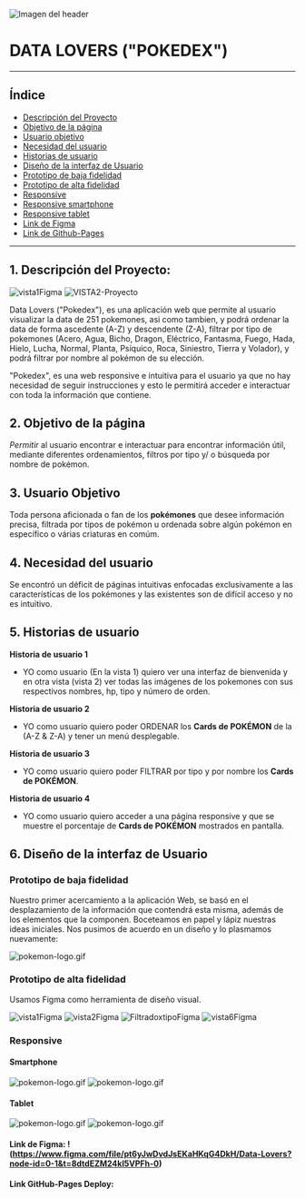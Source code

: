 ![Imagen del header](./src/img/headerImg.png)

# DATA LOVERS ("POKEDEX")

---

## Índice

* [Descripción del Proyecto](Descripción-del-proyecto)
* [Objetivo de la página](objetivo-de-la-página)
* [Usuario objetivo](Usuario-objetivo)
* [Necesidad del usuario](necesidad-del-usuario)
* [Historias de usuario](historias-de-usuario)
* [Diseño de la interfaz de Usuario](Diseño-de-la-interfaz-de-Usuario)
* [Prototipo de baja fidelidad](Prototipo-de-baja-fidelidad)
* [Prototipo de alta fidelidad](Prototipo-de-alta-fidelidad)
* [Responsive](responsive)
* [Responsive smartphone](Responsive-smartphones)
* [Responsive tablet](Responsive-tablet)
* [Link de Figma](link-de-figma)
* [Link de Github-Pages](link-de-Github-Pages)

---

## 1. Descripción del Proyecto:

![vista1Figma](https://github.com/LadyDi3103/DEV005-data-lovers/blob/main/src/img/figmaImg1.png?raw=true)     ![VISTA2-Proyecto](https://github.com/LadyDi3103/DEV005-data-lovers/blob/main/src/img/figmaImg2.png?raw=true)

Data Lovers ("Pokedex"), es una aplicación web que permite al usuario visualizar la data de 251 pokemones, asi como tambien, y podrá ordenar la data de forma ascedente (A-Z) y descendente (Z-A), filtrar por tipo de pokemones (Acero, Agua, Bicho, Dragon, Eléctrico, Fantasma, Fuego, Hada, Hielo, Lucha, Normal, Planta, Psíquico, Roca, Siniestro, Tierra y Volador), y podrá filtrar por nombre al pokémon de su elección.

"Pokedex", es una web responsive e intuitiva para el usuario ya que no hay necesidad de seguir instrucciones y esto le permitirá acceder e interactuar con toda la información que contiene.

## 2. Objetivo de la página

*Permitir* al usuario encontrar e interactuar para encontrar información útil, mediante diferentes ordenamientos, filtros por tipo y/ o búsqueda por nombre de pokémon.

## 3. Usuario Objetivo

Toda persona aficionada o fan de los **pokémones** que desee información precisa, filtrada por tipos de pokémon u ordenada sobre algún pokémon en específico o várias criaturas en comúm.

## 4. Necesidad del usuario

Se encontró un déficit de páginas intuitivas enfocadas exclusivamente a las características de los pokémones y las existentes son de difícil acceso y no es intuitivo.

## 5. Historias de usuario

**Historia de usuario 1**

* YO como usuario (En la vista 1) quiero ver una interfaz de bienvenida y en otra vista (vista 2) ver todas las imágenes de los pokemones con sus respectivos nombres, hp, tipo y número de orden.

**Historia de usuario 2**

* YO como usuario quiero poder ORDENAR los **Cards de POKÉMON** de la (A-Z & Z-A) y tener un menú desplegable.

**Historia de usuario 3**

* YO como usuario quiero poder FILTRAR por tipo y por nombre los  **Cards de POKÉMON**.

**Historia de usuario 4**

* YO como usuario quiero acceder a una página responsive y que se muestre el porcentaje de **Cards de POKÉMON** mostrados en pantalla.

## 6. Diseño de la interfaz de Usuario

### Prototipo de baja fidelidad

Nuestro primer acercamiento a la aplicación Web, se basó en el desplazamiento de la información que contendrá esta misma, además de los elementos que la componen. Boceteamos en papel y lápiz nuestras ideas iniciales. Nos pusimos de acuerdo en un diseño y lo plasmamos nuevamente:

![pokemon-logo.gif](https://github.com/LadyDi3103/DEV005-data-lovers/blob/main/src/img/BajaFidelidad.png?raw=true)

### Prototipo de alta fidelidad

Usamos Figma como herramienta de diseño visual.

![vista1Figma](https://github.com/LadyDi3103/DEV005-data-lovers/blob/main/src/img/figmaImg1.png?raw=true)
![vista2Figma](https://github.com/LadyDi3103/DEV005-data-lovers/blob/main/src/img/figmaImg2.png?raw=true)
![FiltradoxtipoFigma](https://github.com/LadyDi3103/DEV005-data-lovers/blob/main/src/img/figmaImg5.png?raw=true) 
![vista6Figma](https://github.com/LadyDi3103/DEV005-data-lovers/blob/main/src/img/figmaImg6.png?raw=true)

### Responsive

#### Smartphone

![pokemon-logo.gif](https://github.com/LadyDi3103/DEV005-data-lovers/blob/main/src/img/mobile%20(1).png?raw=true)
![pokemon-logo.gif](https://github.com/LadyDi3103/DEV005-data-lovers/blob/main/src/img/mobile%20(2).png?raw=true)

#### Tablet

![pokemon-logo.gif](https://github.com/LadyDi3103/DEV005-data-lovers/blob/main/src/img/tablet%20(1).png?raw=true)
![pokemon-logo.gif](https://github.com/LadyDi3103/DEV005-data-lovers/blob/main/src/img/tablet%20(2).png?raw=true)

#### Link de Figma: !(https://www.figma.com/file/pt6yJwDvdJsEKaHKqG4DkH/Data-Lovers?node-id=0-1&t=8dtdEZM24kI5VPFh-0) 

#### Link GitHub-Pages Deploy:

